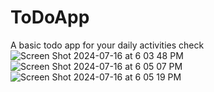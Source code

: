 # ToDoApp
A basic todo app for your daily activities check
![Screen Shot 2024-07-16 at 6 03 48 PM](https://github.com/user-attachments/assets/5ba09bbf-9d8c-4a57-a6f9-3b36afac9aed)
![Screen Shot 2024-07-16 at 6 05 07 PM](https://github.com/user-attachments/assets/e91f79d8-154b-4da7-adb1-879e8d142b18)
![Screen Shot 2024-07-16 at 6 05 19 PM](https://github.com/user-attachments/assets/3c7f0800-b92b-4368-87d4-c35c89d54f43)


